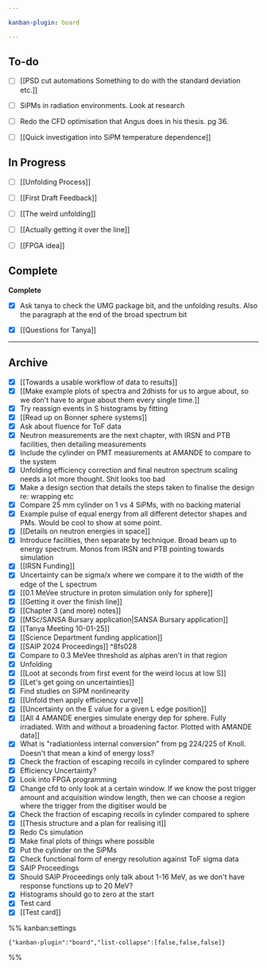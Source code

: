 ```yaml
---

kanban-plugin: board

---
```


## To-do

- [ ] [[PSD cut automations Something to do with the standard deviation etc.]]
- [ ] SiPMs in radiation environments. Look at research
- [ ] Redo the CFD optimisation that Angus does in his thesis. pg 36.
- [ ] [[Quick investigation into SiPM temperature dependence]]


## In Progress

- [ ] [[Unfolding Process]]
- [ ] [[First Draft Feedback]]
- [ ] [[The weird unfolding]]
- [ ] [[Actually getting it over the line]]
- [ ] [[FPGA idea]]


## Complete

**Complete**
- [x] Ask tanya to check the UMG package bit, and the unfolding results. Also the paragraph at the end of the broad spectrum bit
- [x] [[Questions for Tanya]]


***

## Archive

- [x] [[Towards a usable workflow of data to results]]
- [x] [[Make example plots of spectra and 2dhists for us to argue about, so we don't have to argue about them every single time.]]
- [x] Try reassign events in S histograms by fitting
- [x] [[Read up on Bonner sphere systems]]
- [x] Ask about fluence for ToF data
- [x] Neutron measurements are the next chapter, with IRSN and PTB facilities, then detailing measurements
- [x] Include the cylinder on PMT measurements at AMANDE to compare to the system
- [x] Unfolding efficiency correction and final neutron spectrum scaling needs a lot more thought. Shit looks too bad
- [x] Make a design section that details the steps taken to finalise the design re: wrapping etc
- [x] Compare 25 mm cylinder on 1 vs 4 SiPMs, with no backing material
- [x] Example pulse of equal energy from all different detector shapes and PMs. Would be cool to show at some point.
- [x] [[Details on neutron energies in space]]
- [x] Introduce facilities, then separate by technique. Broad beam up to energy spectrum. Monos from IRSN and PTB pointing towards simulation
- [x] [[IRSN Funding]]
- [x] Uncertainty can be sigma/x where we compare it to the width of the edge of the L spectrum
- [x] [[0.1 MeVee structure in proton simulation only for sphere]]
- [x] [[Getting it over the finish line]]
- [x] [[Chapter 3 (and more) notes]]
- [x] [[MSc/SANSA Bursary application|SANSA Bursary application]]
- [x] [[Tanya Meeting 10-01-25]]
- [x] [[Science Department funding application]]
- [x] [[SAIP 2024 Proceedings]] ^8fs028
- [x] Compare to 0.3 MeVee threshold as alphas aren't in that region
- [x] Unfolding
- [x] [[Loot at seconds from first event for the weird locus at low S]]
- [x] [[Let's get going on uncertainties]]
- [x] Find studies on SiPM nonlinearity
- [x] [[Unfold then apply efficiency curve]]
- [x] [[Uncertainty on the E value for a given L edge position]]
- [x] [[All 4 AMANDE energies simulate energy dep for sphere. Fully irradiated. With and without a broadening factor. Plotted with AMANDE data]]
- [x] What is "radiationless internal conversion" from pg 224/225 of Knoll. Doesn't that mean a kind of energy loss?
- [x] Check the fraction of escaping recoils in cylinder compared to sphere
- [x] Efficiency Uncertainty?
- [x] Look into FPGA programming
- [x] Change cfd to only look at a certain window. If we know the post trigger amount and acquisition window length, then we can choose a region where the trigger from the digitiser would be
- [x] Check the fraction of escaping recoils in cylinder compared to sphere
- [x] [[Thesis structure and a plan for realising it]]
- [x] Redo Cs simulation
- [x] Make final plots of things where possible
- [x] Put the cylinder on the SiPMs
- [x] Check functional form of energy resolution against ToF sigma data
- [x] SAIP Proceedings
- [x] Should SAIP Proceedings only talk about 1-16 MeV, as we don't have response functions up to 20 MeV?
- [x] Histograms should go to zero at the start
- [x] Test card
- [x] [[Test card]]

%% kanban:settings
```
{"kanban-plugin":"board","list-collapse":[false,false,false]}
```
%%